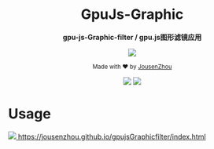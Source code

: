 <div align="center">
<h1>GpuJs-Graphic</h1>
<p>
  <strong>gpu-js-Graphic-filter / gpu.js图形滤镜应用</strong><br>
</p>
    <a  href="https://github.com/gpujs/gpu.js">
        <img src="https://img.shields.io/badge/传送门-https://github.com/gpujs/gpu.js-green"/>
     </a>
<p>
  <sub>Made with ❤︎ by
    <a href="https://github.com/JousenZhou">JousenZhou</a>
  </sub>
</p>
<p>
<a href="https://github.com/JousenZhou/display-editor"><img src="https://img.shields.io/badge/Github Page-JousenZhou-yellow" /></a>
<a href="https://github.com/JousenZhou"><img src="https://img.shields.io/badge/Author-Jousen-blueviolet" /></a>
</div>


# Usage 

<a  href="https://jousenzhou.github.io/gpu-js-Graphic-filter/index.html">
  <img src="https://img.shields.io/badge/体验地址-green"/>
  https://jousenzhou.github.io/gpujsGraphicfilter/index.html
</a>
